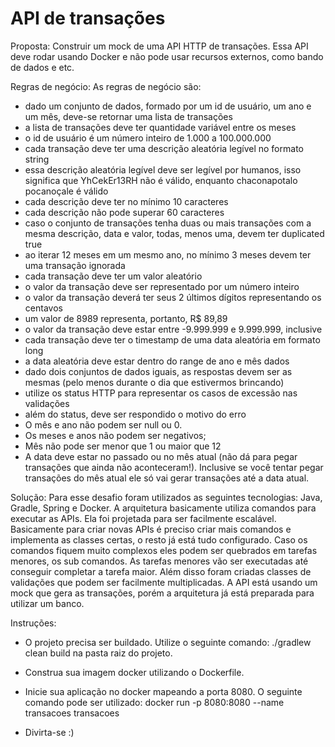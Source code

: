 # API de transações

Proposta:
  Construir um mock de uma API HTTP de transações. Essa API deve rodar usando Docker e não pode usar recursos externos, como bando de dados e etc.
  
Regras de negócio:
  As regras de negócio são:
  - dado um conjunto de dados, formado por um id de usuário, um ano e um mês, deve-se retornar uma lista de transações
  - a lista de transações deve ter quantidade variável entre os meses
  - o id de usuário é um número inteiro de 1.000 a 100.000.000
  - cada transação deve ter uma descrição aleatória legível no formato string
  - essa descrição aleatória legível deve ser legível por humanos, isso significa que YhCekEr13RH não é válido, enquanto chaconapotalo pocanoçale é válido
  - cada descrição deve ter no mínimo 10 caracteres
  - cada descrição não pode superar 60 caracteres
  - caso o conjunto de transações tenha duas ou mais transações com a mesma descrição, data e valor, todas, menos uma, devem ter duplicated true
  - ao iterar 12 meses em um mesmo ano, no mínimo 3 meses devem ter uma transação ignorada
  - cada transação deve ter um valor aleatório
  - o valor da transação deve ser representado por um número inteiro
  - o valor da transação deverá ter seus 2 últimos dígitos representando os centavos
  - um valor de 8989 representa, portanto, R$ 89,89
  - o valor da transação deve estar entre -9.999.999 e 9.999.999, inclusive
  - cada transação deve ter o timestamp de uma data aleatória em formato long
  - a data aleatória deve estar dentro do range de ano e mês dados
  - dado dois conjuntos de dados iguais, as respostas devem ser as mesmas (pelo menos durante o dia que estivermos brincando)
  - utilize os status HTTP para representar os casos de excessão nas validações
  - além do status, deve ser respondido o motivo do erro
  - O mês e ano não podem ser null ou 0.
  - Os meses e anos não podem ser negativos;
  - Mês não pode ser menor que 1 ou maior que 12
  - A data deve estar no passado ou no mês atual (não dá para pegar transações que ainda não aconteceram!). Inclusive se você tentar pegar transações do mês atual ele só vai gerar transações até a data atual.

Solução:
  Para esse desafio foram utilizados as seguintes tecnologias: Java, Gradle, Spring e Docker.
  A arquitetura basicamente utiliza comandos para executar as APIs. Ela foi projetada para ser facilmente escalável. Basicamente para criar novas APIs é preciso criar mais comandos e implementa as classes certas, o resto já está tudo configurado. Caso os comandos fiquem muito complexos eles podem ser quebrados em tarefas menores, os sub comandos. As tarefas menores vão ser executadas até conseguir completar a tarefa maior. Além disso foram criadas classes de validações que podem ser facilmente multiplicadas. A API está usando um mock que gera as transações, porém a arquitetura já está preparada para utilizar um banco.

  
Instruções:

- O projeto precisa ser buildado. Utilize o seguinte comando: 
./gradlew clean build na pasta raiz do projeto.

- Construa sua imagem docker utilizando o Dockerfile.

- Inicie sua aplicação no docker mapeando a porta 8080. O seguinte comando pode ser utilizado: 
docker run -p 8080:8080 --name transacoes transacoes

- Divirta-se :)

